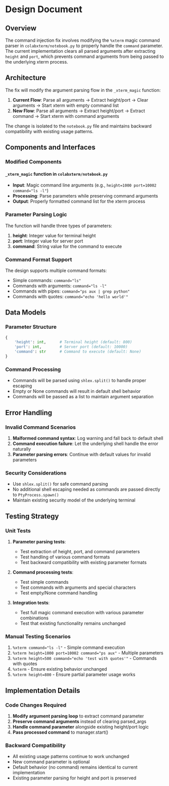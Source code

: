 # Design Document

## Overview

The command injection fix involves modifying the `%xterm` magic command parser in `colabxterm/notebook.py` to properly handle the `command` parameter. The current implementation clears all parsed arguments after extracting `height` and `port`, which prevents command arguments from being passed to the underlying xterm process.

## Architecture

The fix will modify the argument parsing flow in the `_xterm_magic` function:

1. **Current Flow**: Parse all arguments → Extract height/port → Clear arguments → Start xterm with empty command list
2. **New Flow**: Parse all arguments → Extract height/port → Extract command → Start xterm with command arguments

The change is isolated to the `notebook.py` file and maintains backward compatibility with existing usage patterns.

## Components and Interfaces

### Modified Components

#### `_xterm_magic` function in `colabxterm/notebook.py`
- **Input**: Magic command line arguments (e.g., `height=1000 port=10002 command="ls -l"`)
- **Processing**: Parse parameters while preserving command arguments
- **Output**: Properly formatted command list for the xterm process

### Parameter Parsing Logic

The function will handle three types of parameters:
1. **height**: Integer value for terminal height
2. **port**: Integer value for server port  
3. **command**: String value for the command to execute

### Command Format Support

The design supports multiple command formats:
- Simple commands: `command="ls"`
- Commands with arguments: `command="ls -l"`
- Commands with pipes: `command="ps aux | grep python"`
- Commands with quotes: `command="echo 'hello world'"`

## Data Models

### Parameter Structure
```python
{
    'height': int,      # Terminal height (default: 800)
    'port': int,        # Server port (default: 10000)  
    'command': str      # Command to execute (default: None)
}
```

### Command Processing
- Commands will be parsed using `shlex.split()` to handle proper escaping
- Empty or None commands will result in default shell behavior
- Commands will be passed as a list to maintain argument separation

## Error Handling

### Invalid Command Scenarios
1. **Malformed command syntax**: Log warning and fall back to default shell
2. **Command execution failure**: Let the underlying shell handle the error naturally
3. **Parameter parsing errors**: Continue with default values for invalid parameters

### Security Considerations
- Use `shlex.split()` for safe command parsing
- No additional shell escaping needed as commands are passed directly to `PtyProcess.spawn()`
- Maintain existing security model of the underlying terminal

## Testing Strategy

### Unit Tests
1. **Parameter parsing tests**:
   - Test extraction of height, port, and command parameters
   - Test handling of various command formats
   - Test backward compatibility with existing parameter formats

2. **Command processing tests**:
   - Test simple commands
   - Test commands with arguments and special characters
   - Test empty/None command handling

3. **Integration tests**:
   - Test full magic command execution with various parameter combinations
   - Test that existing functionality remains unchanged

### Manual Testing Scenarios
1. `%xterm command="ls -l"` - Simple command execution
2. `%xterm height=1000 port=10002 command="ps aux"` - Multiple parameters
3. `%xterm height=500 command="echo 'test with quotes'"` - Commands with quotes
4. `%xterm` - Ensure existing behavior unchanged
5. `%xterm height=800` - Ensure partial parameter usage works

## Implementation Details

### Code Changes Required

1. **Modify argument parsing loop** to extract command parameter
2. **Preserve command arguments** instead of clearing parsed_args
3. **Handle command parameter** alongside existing height/port logic
4. **Pass processed command** to manager.start()

### Backward Compatibility

- All existing usage patterns continue to work unchanged
- New command parameter is optional
- Default behavior (no command) remains identical to current implementation
- Existing parameter parsing for height and port is preserved